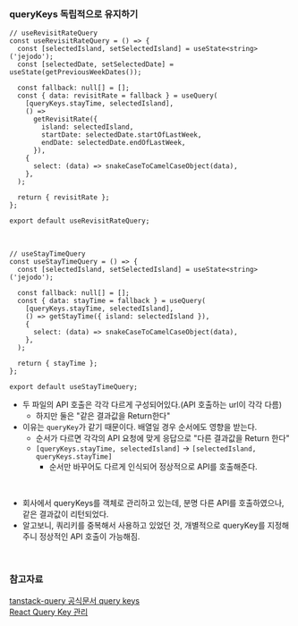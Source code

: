 ### queryKeys 독립적으로 유지하기

```TSX
// useRevisitRateQuery
const useRevisitRateQuery = () => {
  const [selectedIsland, setSelectedIsland] = useState<string>('jejodo');
  const [selectedDate, setSelectedDate] = useState(getPreviousWeekDates());

  const fallback: null[] = [];
  const { data: revisitRate = fallback } = useQuery(
    [queryKeys.stayTime, selectedIsland],
    () =>
      getRevisitRate({
        island: selectedIsland,
        startDate: selectedDate.startOfLastWeek,
        endDate: selectedDate.endOfLastWeek,
      }),
    {
      select: (data) => snakeCaseToCamelCaseObject(data),
    },
  );

  return { revisitRate };
};

export default useRevisitRateQuery;

```

<br>

```TSX
// useStayTimeQuery
const useStayTimeQuery = () => {
  const [selectedIsland, setSelectedIsland] = useState<string>('jejodo');

  const fallback: null[] = [];
  const { data: stayTime = fallback } = useQuery(
    [queryKeys.stayTime, selectedIsland],
    () => getStayTime({ island: selectedIsland }),
    {
      select: (data) => snakeCaseToCamelCaseObject(data),
    },
  );

  return { stayTime };
};

export default useStayTimeQuery;
```

- 두 파일의 API 호출은 각각 다르게 구성되어있다.(API 호출하는 url이 각각 다름)
  - 하지만 둘은 "같은 결과값을 Return한다"
- 이유는 `queryKey`가 같기 때문이다. 배열일 경우 순서에도 영향을 받는다.
  - 순서가 다르면 각각의 API 요청에 맞게 응답으로 "다른 결과값을 Return 한다"
  - `[queryKeys.stayTime, selectedIsland]` → `[selectedIsland, queryKeys.stayTime]`
    - 순서만 바꾸어도 다르게 인식되어 정상적으로 API를 호출해준다.

<br>

- 회사에서 queryKeys를 객체로 관리하고 있는데, 분명 다른 API를 호출하였으나, 같은 결과값이 리턴되었다.
- 알고보니, 쿼리키를 중복해서 사용하고 있었던 것, 개별적으로 queryKey를 지정해주니 정상적인 API 호출이 가능해짐.

<br>

### 참고자료

[tanstack-query 공식문서 query keys](https://tanstack.com/query/latest/docs/react/guides/query-keys)  
[React Query Key 관리](https://www.zigae.com/react-query-key/)

